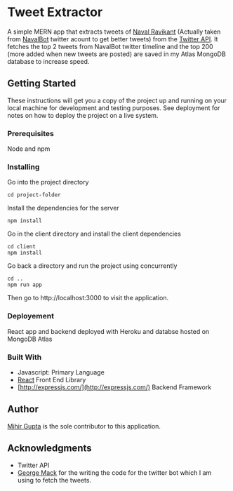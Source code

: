 # Tweet Extractor
A  simple MERN app that extracts tweets of [Naval Ravikant](https://twitter.com/naval) (Actually taken from [NavalBot](https://twitter.com/NavalBot) twitter acount to get better tweets)  from the [Twitter API](https://developer.twitter.com/en/docs).
It fetches the top 2 tweets from NavalBot twitter timeline and the top 200 (more added when new tweets are posted) are saved in my Atlas MongoDB database to increase speed. 

## Getting Started
These instructions will get you a copy of the project up and running on your local machine for development and testing purposes. See deployment for notes on how to deploy the project on a live system.

### Prerequisites
Node and npm 

### Installing 
Go into the project directory
```shell
cd project-folder
```
Install the dependencies for the server
```shell
npm install
```
Go in the client directory and install the client dependencies
```shell
cd client
npm install
```
Go back a directory and run the project using concurrently
```shell
cd ..
npm run app
```
Then go to http://localhost:3000 to visit the application.

### Deployement
React app and backend deployed with Heroku and databse hosted on MongoDB Atlas

### Built With
- Javascript: Primary  Language
 - [React](https://reactjs.org/) Front End Library
 - [http://expressjs.com/](http://expressjs.com/) Backend Framework

## Author
[Mihir Gupta](https://github.com/mihirgupta0900) is the sole contributor to this application.

## Acknowledgments
- Twitter API
- [George Mack](https://twitter.com/george__mack) for the writing the  code for the twitter bot which I am using to fetch the tweets.